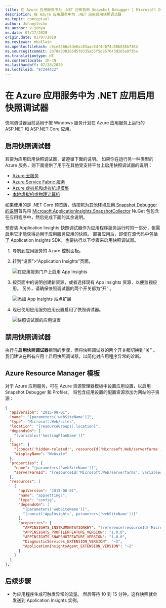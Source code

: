 ```yaml
---
title: 在 Azure 应用服务中为 .NET 应用启用 Snapshot Debugger | Microsoft Docs
description: 在 Azure 应用服务中为 .NET 应用启用快照调试器
ms.topic: conceptual
author: Johnnytechn
ms.author: v-johya
ms.date: 07/17/2020
origin.date: 03/07/2019
ms.reviewer: mbullwin
ms.openlocfilehash: c8ce2466a5de6ac03aac8df4d674c50b838b736b
ms.sourcegitcommit: 2b78a930265d5f0335a55f5d857643d265a0f3ba
ms.translationtype: HT
ms.contentlocale: zh-CN
ms.lasthandoff: 07/28/2020
ms.locfileid: "87244432"
---
```

# <a name="enable-snapshot-debugger-for-net-apps-in-azure-app-service"></a>在 Azure 应用服务中为 .NET 应用启用快照调试器

快照调试器当前适用于按 Windows 服务计划在 Azure 应用服务上运行的 ASP.NET 和 ASP.NET Core 应用。

<a name="installation"></a>
##  <a name="enable-snapshot-debugger"></a>启用快照调试器
若要为应用启用快照调试器，请遵循下面的说明。 如果你在运行另一种类型的 Azure 服务，则下面提供了用于在其他受支持平台上启用快照调试器的说明：
* [Azure 云服务](snapshot-debugger-vm.md?toc=/azure/azure-monitor/toc.json)
* [Azure Service Fabric 服务](snapshot-debugger-vm.md?toc=/azure/azure-monitor/toc.json)
* [Azure 虚拟机和虚拟机规模集](snapshot-debugger-vm.md?toc=/azure/azure-monitor/toc.json)
* [本地虚拟机或物理计算机](snapshot-debugger-vm.md?toc=/azure/azure-monitor/toc.json)

如果使用的是 .NET Core 预览版，请按照[为其他环境启用 Snapshot Debugger 的说明](snapshot-debugger-vm.md?toc=/azure/azure-monitor/toc.json)首先将 [Microsoft.ApplicationInsights.SnapshotCollector](https://www.nuget.org/packages/Microsoft.ApplicationInsights.SnapshotCollector) NuGet 包包含在应用程序中，然后完成下面的其余说明。 

预安装 Application Insights 快照调试器作为应用程序服务运行时的一部分，但需启用它才能获得适用于应用服务应用的快照。 部署应用后，即使在源代码中包括了 Application Insights SDK，也要执行以下步骤来启用快照调试器。

1. 导航到应用服务的 Azure 控制面板。
2. 转到“设置”>“Application Insights”页面。

   ![在应用服务门户上启用 App Insights](./media/snapshot-debugger/applicationinsights-appservices.png)

3. 按页面中的说明创建新资源，或者选择现有 App Insights 资源，以便监视应用。 另外，请确保快照调试器的两个开关都为“开”  。

   ![添加 App Insights 站点扩展][Enablement UI]

4. 现已使用应用服务应用设置启用了快照调试器。

    ![快照调试器的应用设置][snapshot-debugger-app-setting]

## <a name="disable-snapshot-debugger"></a>禁用快照调试器

执行与**启用快照调试器**相同的步骤，但将快照调试器的两个开关都切换到“关”  。
我们建议在所有应用上启用快照调试器，以简化对应用程序异常的诊断。

## <a name="azure-resource-manager-template"></a>Azure Resource Manager 模板

对于 Azure 应用服务，可在 Azure 资源管理器模板中设置应用设置，以启用 Snapshot Debugger 和 Profiler。 将包含应用设置的配置资源添加为网站的子资源：

```json
{
  "apiVersion": "2015-08-01",
  "name": "[parameters('webSiteName')]",
  "type": "Microsoft.Web/sites",
  "location": "[resourceGroup().location]",
  "dependsOn": [
    "[variables('hostingPlanName')]"
  ],
  "tags": { 
    "[concat('hidden-related:', resourceId('Microsoft.Web/serverfarms', variables('hostingPlanName')))]": "empty",
    "displayName": "Website"
  },
  "properties": {
    "name": "[parameters('webSiteName')]",
    "serverFarmId": "[resourceId('Microsoft.Web/serverfarms', variables('hostingPlanName'))]"
  },
  "resources": [
    {
      "apiVersion": "2015-08-01",
      "name": "appsettings",
      "type": "config",
      "dependsOn": [
        "[parameters('webSiteName')]",
        "[concat('AppInsights', parameters('webSiteName'))]"
      ],
      "properties": {
        "APPINSIGHTS_INSTRUMENTATIONKEY": "[reference(resourceId('Microsoft.Insights/components', concat('AppInsights', parameters('webSiteName'))), '2014-04-01').InstrumentationKey]",
        "APPINSIGHTS_PROFILERFEATURE_VERSION": "1.0.0",
        "APPINSIGHTS_SNAPSHOTFEATURE_VERSION": "1.0.0",
        "DiagnosticServices_EXTENSION_VERSION": "~3",
        "ApplicationInsightsAgent_EXTENSION_VERSION": "~2"
      }
    }
  ]
},
```

## <a name="next-steps"></a>后续步骤

- 为应用程序生成可触发异常的流量。 然后等待 10 到 15 分钟，这样快照就会发送到 Application Insights 实例。

[Enablement UI]: ./media/snapshot-debugger/enablement-ui.png
[snapshot-debugger-app-setting]:./media/snapshot-debugger/snapshot-debugger-app-setting.png



